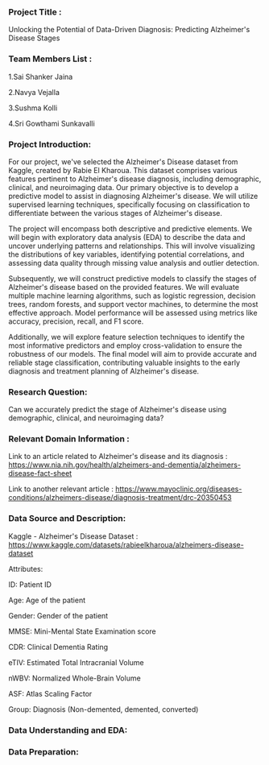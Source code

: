 ### Project Title :
Unlocking the Potential of Data-Driven Diagnosis: Predicting Alzheimer's Disease Stages
### Team Members List :
1.Sai Shanker Jaina

2.Navya Vejalla

3.Sushma Kolli

4.Sri Gowthami Sunkavalli

### Project Introduction:
For our project, we've selected the Alzheimer's Disease dataset from Kaggle, created by Rabie El Kharoua. This dataset comprises various features pertinent to Alzheimer's disease diagnosis, including demographic, clinical, and neuroimaging data. Our primary objective is to develop a predictive model to assist in diagnosing Alzheimer's disease. We will utilize supervised learning techniques, specifically focusing on classification to differentiate between the various stages of Alzheimer's disease. 

The project will encompass both descriptive and predictive elements. We will begin with exploratory data analysis (EDA) to describe the data and uncover underlying patterns and relationships. This will involve visualizing the distributions of key variables, identifying potential correlations, and assessing data quality through missing value analysis and outlier detection. 

Subsequently, we will construct predictive models to classify the stages of Alzheimer's disease based on the provided features. We will evaluate multiple machine learning algorithms, such as logistic regression, decision trees, random forests, and support vector machines, to determine the most effective approach. Model performance will be assessed using metrics like accuracy, precision, recall, and F1 score. 

Additionally, we will explore feature selection techniques to identify the most informative predictors and employ cross-validation to ensure the robustness of our models. The final model will aim to provide accurate and reliable stage classification, contributing valuable insights to the early diagnosis and treatment planning of Alzheimer's disease.

### Research Question:
Can we accurately predict the stage of Alzheimer's disease using demographic, clinical, and neuroimaging data?

### Relevant Domain Information :
Link to an article related to Alzheimer's disease and its diagnosis :
https://www.nia.nih.gov/health/alzheimers-and-dementia/alzheimers-disease-fact-sheet

Link to another relevant article : 
https://www.mayoclinic.org/diseases-conditions/alzheimers-disease/diagnosis-treatment/drc-20350453
### Data Source and Description:  
Kaggle - Alzheimer's Disease Dataset : https://www.kaggle.com/datasets/rabieelkharoua/alzheimers-disease-dataset

Attributes:

ID: Patient ID

Age: Age of the patient

Gender: Gender of the patient

MMSE: Mini-Mental State Examination score

CDR: Clinical Dementia Rating

eTIV: Estimated Total Intracranial Volume

nWBV: Normalized Whole-Brain Volume

ASF: Atlas Scaling Factor

Group: Diagnosis (Non-demented, demented, converted)

### Data Understanding and EDA:

### Data Preparation:
